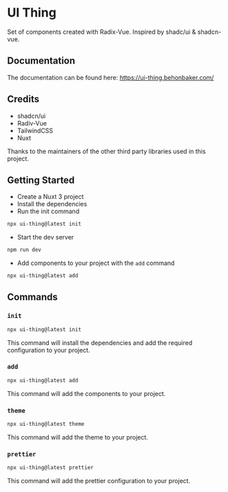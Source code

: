 # UI Thing

Set of components created with Radix-Vue. Inspired by shadc/ui & shadcn-vue.

## Documentation

The documentation can be found here: https://ui-thing.behonbaker.com/

## Credits

- shadcn/ui
- Radiv-Vue
- TailwindCSS
- Nuxt

Thanks to the maintainers of the other third party libraries used in this project.

## Getting Started

- Create a Nuxt 3 project
- Install the dependencies
- Run the init command

```bash
npx ui-thing@latest init
```

- Start the dev server

```bash
npm run dev
```

- Add components to your project with the `add` command

```bash
npx ui-thing@latest add
```

## Commands

### `init`

```bash
npx ui-thing@latest init
```

This command will install the dependencies and add the required configuration to your project.

### `add`

```bash
npx ui-thing@latest add
```

This command will add the components to your project.

### `theme`

```bash
npx ui-thing@latest theme
```

This command will add the theme to your project.

### `prettier`

```bash
npx ui-thing@latest prettier
```

This command will add the prettier configuration to your project.
